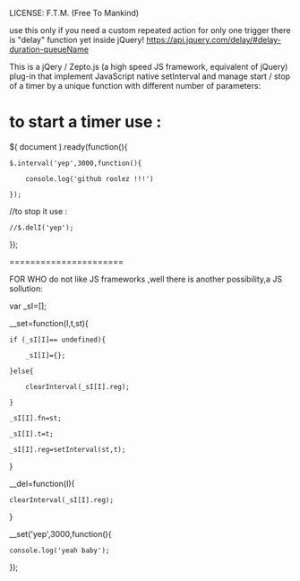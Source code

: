 LICENSE: F.T.M.  (Free To Mankind)

use this only if you need a custom repeated action
for only one trigger there is "delay" function yet inside jQuery!
https://api.jquery.com/delay/#delay-duration-queueName


This is a jQery / Zepto.js (a high speed JS framework, equivalent of jQuery) plug-in that implement JavaScript native setInterval and
manage start / stop of a timer by a unique function with different number of parameters:

to start a timer use :
======================

$( document ).ready(function(){ 

	$.interval('yep',3000,function(){
	
		console.log('github roolez !!!')
		
	});

//to stop it use :

	//$.delI('yep');
	
});




======================

FOR WHO do not like JS frameworks ,well there is another possibility,a JS sollution:




var _sI=[];

__set=function(I,t,st){

	if (_sI[I]== undefined){
	
		_sI[I]={};
		
	}else{
	
		clearInterval(_sI[I].reg);
		
	}
	
	_sI[I].fn=st;
	
	_sI[I].t=t;
	
	_sI[I].reg=setInterval(st,t);
	
}

__del=function(I){

	clearInterval(_sI[I].reg);
	
}

__set('yep',3000,function(){

	console.log('yeah baby');
	
});
